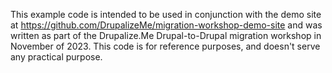 This example code is intended to be used in conjunction with the demo site at https://github.com/DrupalizeMe/migration-workshop-demo-site and was written as part of the Drupalize.Me Drupal-to-Drupal migration workshop in November of 2023. This code is for reference purposes, and doesn't serve any practical purpose.
